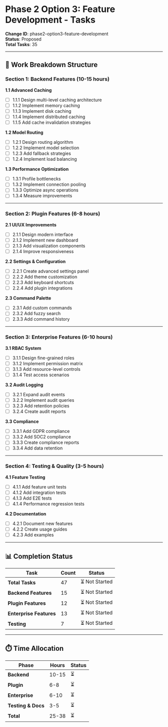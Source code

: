 # Phase 2 Option 3: Feature Development - Tasks

**Change ID**: phase2-option3-feature-development  
**Status**: Proposed  
**Total Tasks**: 35  

---

## 🎯 Work Breakdown Structure

### Section 1: Backend Features (10-15 hours)

**1.1 Advanced Caching**
- [ ] 1.1.1 Design multi-level caching architecture
- [ ] 1.1.2 Implement memory caching
- [ ] 1.1.3 Implement disk caching
- [ ] 1.1.4 Implement distributed caching
- [ ] 1.1.5 Add cache invalidation strategies

**1.2 Model Routing**
- [ ] 1.2.1 Design routing algorithm
- [ ] 1.2.2 Implement model selection
- [ ] 1.2.3 Add fallback strategies
- [ ] 1.2.4 Implement load balancing

**1.3 Performance Optimization**
- [ ] 1.3.1 Profile bottlenecks
- [ ] 1.3.2 Implement connection pooling
- [ ] 1.3.3 Optimize async operations
- [ ] 1.3.4 Measure improvements

---

### Section 2: Plugin Features (6-8 hours)

**2.1 UI/UX Improvements**
- [ ] 2.1.1 Design modern interface
- [ ] 2.1.2 Implement new dashboard
- [ ] 2.1.3 Add visualization components
- [ ] 2.1.4 Improve responsiveness

**2.2 Settings & Configuration**
- [ ] 2.2.1 Create advanced settings panel
- [ ] 2.2.2 Add theme customization
- [ ] 2.2.3 Add keyboard shortcuts
- [ ] 2.2.4 Add plugin integrations

**2.3 Command Palette**
- [ ] 2.3.1 Add custom commands
- [ ] 2.3.2 Add fuzzy search
- [ ] 2.3.3 Add command history

---

### Section 3: Enterprise Features (6-10 hours)

**3.1 RBAC System**
- [ ] 3.1.1 Design fine-grained roles
- [ ] 3.1.2 Implement permission matrix
- [ ] 3.1.3 Add resource-level controls
- [ ] 3.1.4 Test access scenarios

**3.2 Audit Logging**
- [ ] 3.2.1 Expand audit events
- [ ] 3.2.2 Implement audit queries
- [ ] 3.2.3 Add retention policies
- [ ] 3.2.4 Create audit reports

**3.3 Compliance**
- [ ] 3.3.1 Add GDPR compliance
- [ ] 3.3.2 Add SOC2 compliance
- [ ] 3.3.3 Create compliance reports
- [ ] 3.3.4 Add data retention

---

### Section 4: Testing & Quality (3-5 hours)

**4.1 Feature Testing**
- [ ] 4.1.1 Add feature unit tests
- [ ] 4.1.2 Add integration tests
- [ ] 4.1.3 Add E2E tests
- [ ] 4.1.4 Performance regression tests

**4.2 Documentation**
- [ ] 4.2.1 Document new features
- [ ] 4.2.2 Create usage guides
- [ ] 4.2.3 Add examples

---

## 📊 Completion Status

| Task | Count | Status |
|------|-------|--------|
| **Total Tasks** | 47 | ⏳ Not Started |
| **Backend Features** | 15 | ⏳ Not Started |
| **Plugin Features** | 12 | ⏳ Not Started |
| **Enterprise Features** | 13 | ⏳ Not Started |
| **Testing** | 7 | ⏳ Not Started |

---

## ⏱️ Time Allocation

| Phase | Hours | Status |
|-------|-------|--------|
| **Backend** | 10-15 | ⏳ |
| **Plugin** | 6-8 | ⏳ |
| **Enterprise** | 6-10 | ⏳ |
| **Testing & Docs** | 3-5 | ⏳ |
| **Total** | 25-38 | ⏳ |
